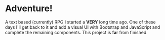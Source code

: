 # Adventure!
A text based (currently) RPG I started a **VERY** long time ago. One of these days I'll get back to it and add a visual UI with Bootstrap and JavaScript and complete the remaining components. This project is **far** from finished.
